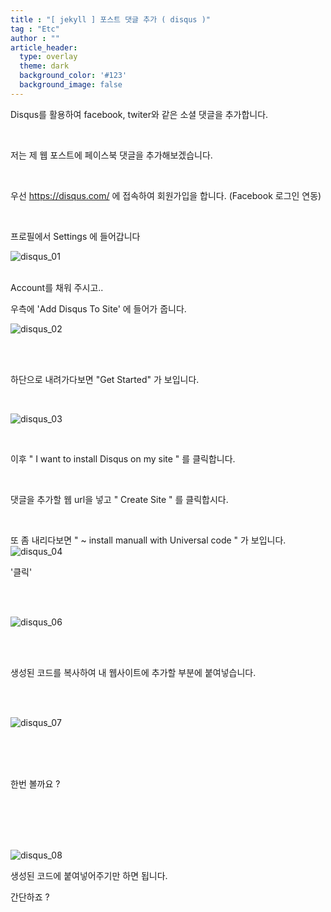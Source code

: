 ```yaml
---
title : "[ jekyll ] 포스트 댓글 추가 ( disqus )"
tag : "Etc"
author : ""
article_header:
  type: overlay
  theme: dark
  background_color: '#123'
  background_image: false
---
```


Disqus를 활용하여 facebook, twiter와 같은 소셜 댓글을 추가합니다.

<br>

저는 제 웹 포스트에 페이스북 댓글을 추가해보겠습니다.

<br>



우선 https://disqus.com/ 에 접속하여 회원가입을 합니다. (Facebook 로그인 연동)

<br>

프로필에서 Settings 에 들어갑니다

![disqus_01](https://user-images.githubusercontent.com/46040293/67728138-72539d00-fa2f-11e9-8156-ae66743da3d3.png)

<br>Account를 채워 주시고..

우측에 'Add Disqus To Site' 에 들어가 줍니다.

![disqus_02](https://user-images.githubusercontent.com/46040293/67728139-741d6080-fa2f-11e9-8ad2-e97943fa6350.png)

<br>

<br>

하단으로 내려가다보면 "Get Started" 가 보입니다.

<br>

![disqus_03](https://user-images.githubusercontent.com/46040293/67728140-754e8d80-fa2f-11e9-83e6-3abfb15e48b1.png)

<br>

이후 " I want to install Disqus on my site " 를 클릭합니다.

<br>

댓글을 추가할 웹 url을 넣고 " Create Site " 를 클릭합시다.

<br>

또 좀 내리다보면 " ~ install manuall with Universal code " 가 보입니다.
![disqus_04](https://user-images.githubusercontent.com/46040293/67728142-75e72400-fa2f-11e9-9483-31a52cfb1f41.png)

'클릭'

<br>

<br>

![disqus_06](https://user-images.githubusercontent.com/46040293/67728144-77185100-fa2f-11e9-9604-b285367ccf38.png)

<br>

<br>

생성된 코드를 복사하여 내 웹사이트에 추가할 부분에 붙여넣습니다.

<br>

<br>

![disqus_07](https://user-images.githubusercontent.com/46040293/67728146-797aab00-fa2f-11e9-99ef-9606d7f78291.png)

<br>

<br>

<br>

한번 볼까요 ?

<br>

<br>

<br>

<br>

![disqus_08](https://user-images.githubusercontent.com/46040293/67728147-7a134180-fa2f-11e9-9e20-f24298c0a4ba.png)

생성된 코드에 붙여넣어주기만 하면 됩니다.

간단하죠 ?

